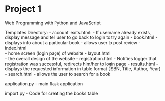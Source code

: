 # Project 1

Web Programming with Python and JavaScript

Templates Directory:
	- account_exits.html: 
		- If username already exists, display message
		and tell user to go back to login to try again
	- book.html
		- displays info about a particular book
		- allows user to post review
	- index.html	
		- home screen (login page) of website 
	- layout.html	
		- the overall design of the website 
	- registration.html	
		- Notifies logger that registration was 
		successful, redirects him/her to login page
	- results.html
		- displays the requested information
		in table format (ISBN, Title, Author, Year)
	- search.html
		- allows the user to search for a book

application.py
	- main flask application

import.py
	- Code for creating the books table 
